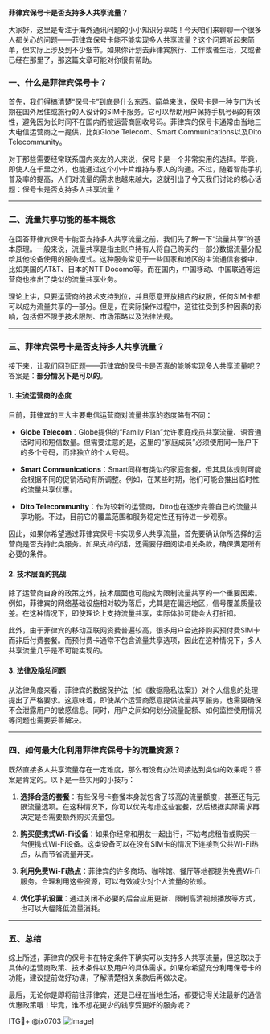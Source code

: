 **菲律宾保号卡是否支持多人共享流量？**

大家好，这里是专注于海外通讯问题的小小知识分享站！今天咱们来聊聊一个很多人都关心的问题——菲律宾保号卡能不能实现多人共享流量？这个问题听起来简单，但实际上涉及到不少细节。如果你计划去菲律宾旅行、工作或者生活，又或者已经在那里了，那这篇文章可能对你很有帮助。

### 一、什么是菲律宾保号卡？

首先，我们得搞清楚“保号卡”到底是什么东西。简单来说，保号卡是一种专门为长期在国外居住或旅行的人设计的SIM卡服务。它可以帮助用户保持手机号码的有效性，避免因为长时间不在国内而被运营商回收号码。菲律宾的保号卡通常由当地三大电信运营商之一提供，比如Globe Telecom、Smart Communications以及Dito Telecommunity。

对于那些需要经常联系国内亲友的人来说，保号卡是一个非常实用的选择。毕竟，即使人在千里之外，也能通过这个小卡片维持与家人的沟通。不过，随着智能手机普及率的提高，人们对流量的需求也越来越大，这就引出了今天我们讨论的核心话题：保号卡是否支持多人共享流量？

---

### 二、流量共享功能的基本概念

在回答菲律宾保号卡能否支持多人共享流量之前，我们先了解一下“流量共享”的基本原理。一般来说，流量共享是指主账户持有人将自己购买的一部分数据流量分配给其他设备使用的服务模式。这种服务常见于一些国家和地区的主流通信套餐中，比如美国的AT&T、日本的NTT Docomo等。而在国内，中国移动、中国联通等运营商也推出了类似的流量共享业务。

理论上讲，只要运营商的技术支持到位，并且愿意开放相应的权限，任何SIM卡都可以成为流量共享的一部分。但是，在实际操作过程中，这往往受到多种因素的影响，包括但不限于技术限制、市场策略以及法律法规。

---

### 三、菲律宾保号卡是否支持多人共享流量？

接下来，让我们回到正题——菲律宾的保号卡是否真的能够实现多人共享流量呢？答案是：**部分情况下是可以的**。

#### 1. **主流运营商的态度**
目前，菲律宾的三大主要电信运营商对流量共享的态度略有不同：

- **Globe Telecom**：Globe提供的“Family Plan”允许家庭成员共享流量、语音通话时间和短信数量。但需要注意的是，这里的“家庭成员”必须使用同一账户下的多个号码，而非独立的个人号码。
  
- **Smart Communications**：Smart同样有类似的家庭套餐，但其具体规则可能会根据不同的促销活动有所调整。例如，在某些时期，他们可能会推出临时性的流量共享优惠。

- **Dito Telecommunity**：作为较新的运营商，Dito也在逐步完善自己的流量共享功能。不过，目前它的覆盖范围和服务稳定性还有待进一步观察。

因此，如果你希望通过菲律宾保号卡实现多人共享流量，首先要确认你所选择的运营商是否支持此类服务。如果支持的话，还需要仔细阅读相关条款，确保满足所有必要的条件。

#### 2. **技术层面的挑战**
除了运营商自身的政策之外，技术层面也可能成为限制流量共享的一个重要因素。例如，菲律宾的网络基础设施相对较为落后，尤其是在偏远地区，信号覆盖质量较差。在这种情况下，即使理论上支持流量共享，实际体验可能会大打折扣。

此外，由于菲律宾的移动互联网资费普遍较高，很多用户会选择购买预付费SIM卡而非后付费套餐。而预付费卡通常不包含流量共享选项，因此在这种情况下，多人共享流量几乎是不可能实现的。

#### 3. **法律及隐私问题**
从法律角度来看，菲律宾的数据保护法（如《数据隐私法案》）对个人信息的处理提出了严格要求。这意味着，即使某个运营商愿意提供流量共享服务，也需要确保不会泄露用户的敏感信息。同时，用户之间如何划分流量配额、如何监控使用情况等问题也需要妥善解决。

---

### 四、如何最大化利用菲律宾保号卡的流量资源？

既然直接多人共享流量存在一定难度，那么有没有办法间接达到类似的效果呢？答案是肯定的。以下是一些实用的小技巧：

1. **选择合适的套餐**：有些保号卡套餐本身就包含了较高的流量额度，甚至还有无限流量选项。在这种情况下，你可以优先考虑这些套餐，然后根据实际需求再决定是否需要额外购买流量包。

2. **购买便携式Wi-Fi设备**：如果你经常和朋友一起出行，不妨考虑租借或购买一台便携式Wi-Fi设备。这类设备可以在没有SIM卡的情况下连接到公共Wi-Fi热点，从而节省流量开支。

3. **利用免费Wi-Fi热点**：菲律宾的许多商场、咖啡馆、餐厅等地都提供免费Wi-Fi服务。合理利用这些资源，可以有效减少对个人流量的依赖。

4. **优化手机设置**：通过关闭不必要的后台应用更新、限制高清视频播放等方式，也可以大幅降低流量消耗。

---

### 五、总结

综上所述，菲律宾的保号卡在特定条件下确实可以支持多人共享流量，但这取决于具体的运营商政策、技术条件以及用户的具体需求。如果你希望充分利用保号卡的功能，建议提前做好功课，了解清楚相关条款后再做决定。

最后，无论你是即将前往菲律宾，还是已经在当地生活，都要记得关注最新的通信优惠政策哦！毕竟，谁不想花更少的钱享受更好的服务呢？

[TG💪+ @jx0703 ![Image](https://github.com/user-attachments/assets/dbca1d08-cadb-493c-b0ec-ad6f7a83f270)]